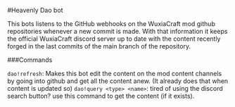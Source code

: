 #Heavenly Dao bot

This bots listens to the GitHub webhooks on the WuxiaCraft mod github repositories whenever a new commit is made. With that information it keeps the official WuxiaCraft discord server up to date with the content recently forged in the last commits of the main branch of the repository.

###Commands

`dao!refresh`: Makes this bot edit the content on the mod content channels by going into github and get all the content anew. (It already does that when content is updated so)
`dao!query <type> <name>`: tired of using the discord search button? use this command to get the content (if it exists).